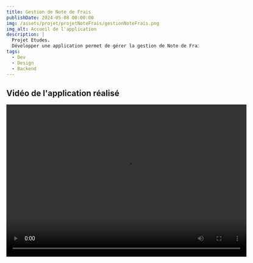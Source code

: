 ```yaml
---
title: Gestion de Note de Frais
publishDate: 2024-05-08 00:00:00
img: /assets/projet/projetNoteFrais/gestionNoteFrais.png
img_alt: Accueil de l'application
description: |
  Projet Etudes.
  Développer une application permet de gérer la gestion de Note de Frais d'une entreprise.
tags:
  - Dev
  - Design
  - Backend
---
```


## Vidéo de l'application réalisé

<video width="630" height="400" controls>
  <source src="/assets/projet/projetNoteFrais/gestionNoteDeFraisPartieComptable.mp4" type="video/mp4">
</video>
